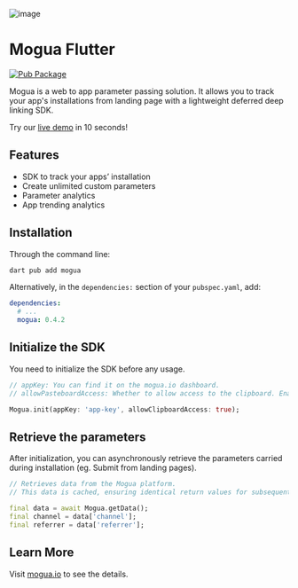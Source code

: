 [//]: # (redundant)
![image](https://www.mogua.io/images/mogua_logo_en.png)

[//]: # (redundant)
# Mogua Flutter

[![Pub Package](https://img.shields.io/pub/v/mogua.svg)](https://pub.dev/packages/mogua)

Mogua is a web to app parameter passing solution. It allows you to track your app's installations from landing page with a lightweight deferred deep linking SDK.

Try our [live demo](https://www.mogua.io/live-demo) in 10 seconds!

## Features

- SDK to track your apps’ installation
- Create unlimited custom parameters
- Parameter analytics
- App trending analytics


## Installation

Through the command line:

```sh
dart pub add mogua
```

Alternatively, in the `dependencies:` section of your `pubspec.yaml`, add:

```yaml
dependencies:
  # ...
  mogua: 0.4.2

```

## Initialize the SDK

You need to initialize the SDK before any usage.

```dart
// appKey: You can find it on the mogua.io dashboard.
// allowPasteboardAccess: Whether to allow access to the clipboard. Enabling this feature can enhance accuracy, but may trigger permission warnings.

Mogua.init(appKey: 'app-key', allowClipboardAccess: true);
```

## Retrieve the parameters

After initialization, you can asynchronously retrieve the parameters carried during installation (eg. Submit from landing pages).

```dart
// Retrieves data from the Mogua platform.
// This data is cached, ensuring identical return values for subsequent calls to [getData].

final data = await Mogua.getData();
final channel = data['channel'];
final referrer = data['referrer'];
```

[//]: # (redundant)
## Learn More

[//]: # (redundant)
Visit [mogua.io](https://www.mogua.io) to see the details.